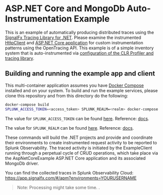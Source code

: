 # ASP.NET Core and MongoDb Auto-Instrumentation Example

This is an example of automatically producing distributed traces using the
[SignalFx Tracing Library for .NET](https://github.com/signalfx/signalfx-dotnet-tracing).
Please examine the instrumented [HttpClient](./src/ExampleClient/Program.cs) and [ASP.NET Core application](./src/AspNetCoreExample/Services/ItemService.cs)
for custom instrumentation patterns using the OpenTracing API. This example is of a simple
inventory system that is auto-instrumented via [configuration of the CLR Profiler and tracing library](./src/AspNetCoreExample/Dockerfile).

## Building and running the example app and client

This multi-container application assumes you have [Docker Compose](https://docs.docker.com/compose/) installed and on your system. To build and run the example services, please clone this repository and from this directory do the following:

```sh
docker-compose build
SPLUNK_ACCESS_TOKEN=<access_token> SPLUNK_REALM=<realm> docker-compose up
```

The value for `SPLUNK_ACCESS_TOKEN` can be found
[here](https://app.signalfx.com/o11y/#/organization/current?selectedKeyValue=sf_section:accesstokens).
Reference: [docs](https://docs.splunk.com/Observability/admin/authentication-tokens/api-access-tokens.html#admin-api-access-tokens).

The value for `SPLUNK_REALM` can be found
[here](https://app.signalfx.com/o11y/#/myprofile).
Reference: [docs](https://docs.splunk.com/Observability/admin/allow-services.html).

These commands will build the .NET projects and provide and coordinate their environments to create instrumented
request activity to be reported to Splunk Observability.  The traced activity is initiated by the ExampleClient running through a
perpetual cycle of CRUD operations, which take place via the AspNetCoreExample ASP.NET Core application and its
associated MongoDb driver.

You can find the collected traces in Splunk Observability Cloud: <https://app.signalfx.com/#/apm?environments=YOURUSERNAME>

> Note: Processing might take some time.
.
